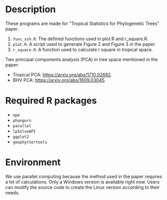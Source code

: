 # Description
These programs are made for "Tropical Statistics for Phylogenetic Trees" paper.

1. `func_ssh.R`: The defined functions used in plot.R and r_square.R.
2. `plot.R`:     A script used to generate Figure 2 and Figure 3 in the paper.
3. `r_square.R`: A function used to calculate r square in tropical space.

Two principal components analysis (PCA) in tree space mentioned in the paper:

* Tropical PCA: https://arxiv.org/abs/1710.02682.
* BHV PCA: https://arxiv.org/abs/1609.03045.

# Required R packages

* `ape`
* `phangorn`
* `parallel`
* `lpSolveAPI`
* `ggplot2`
* `geophyttertools`

# Environment
We use parallel computing because the method used in the paper requires a lot of calculations. Only a Windows version is available right now. Users can modify the source code to create the Linux version according to their needs.
